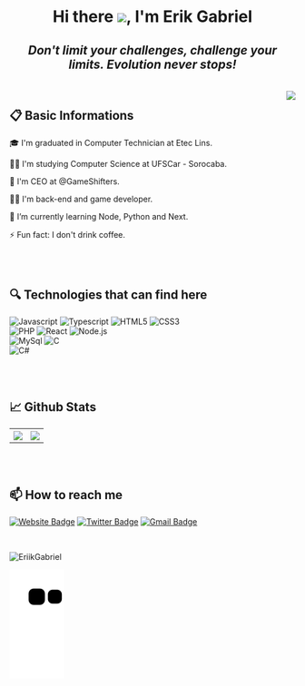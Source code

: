 <!-- BEGIN -->

<h1 align="center">Hi there <img src="https://raw.githubusercontent.com/kaueMarques/kaueMarques/master/hi.gif" width="30px">, I'm Erik Gabriel</h1>
<h2 align="center"><i>Don't limit your challenges, challenge your limits. Evolution never stops!</i></h2>

<br>

<img align="right" height="590em" src="https://raw.githubusercontent.com/gist/EriikGabriel/1a44dd57dbba2eb9061a2d8b01513d5b/raw/126c63a0966e310c7c4947db67f440ff426aa8f4/github-card.svg" />


## **📋 Basic Informations** </br>
🎓 I'm graduated in Computer Technician at Etec Lins. </br>

👨‍🎓 I'm studying Computer Science at UFSCar - Sorocaba. </br>

💼 I'm CEO at @GameShifters. </br>

👨‍💻 I'm back-end and game developer. </br>

📖 I’m currently learning Node, Python and Next. </br>

⚡ Fun fact: I don't drink coffee. </br>

<br><br>

## **🔍 Technologies that can find here**
<p align="left">
  <img src="https://img.shields.io/badge/Javascript-EAC80B?style=for-the-badge&logo=javascript&logoColor=black" alt="Javascript">
  <img src="https://img.shields.io/badge/Typescript-1E4174?style=for-the-badge&logo=typescript&logoColor=white" alt="Typescript"> 
  <img src="https://img.shields.io/badge/HTML5-E34F26?style=for-the-badge&logo=html5&logoColor=white" alt="HTML5"> 
  <img src="https://img.shields.io/badge/CSS3-1572B6?style=for-the-badge&logo=css3&logoColor=white" alt="CSS3"> <br>
  <img src="https://img.shields.io/badge/PHP-758BFD?style=for-the-badge&logo=php&logoColor=white" alt="PHP"> 
  <img src="https://img.shields.io/badge/React-20232A?style=for-the-badge&logo=react&logoColor=61DAFB" alt="React">
  <img src="https://img.shields.io/badge/Node.js-43853D?style=for-the-badge&logo=node.js&logoColor=white" alt="Node.js"> <br>
  <img src="https://img.shields.io/badge/MySql-2246FC?style=for-the-badge&logo=mysql&logoColor=white" alt="MySql">
  <img src="https://img.shields.io/badge/C-0179C3?style=for-the-badge&logo=c&logoColor=white" alt="C"> <br>
  <img src="https://img.shields.io/badge/CSharp-461A75?style=for-the-badge&logo=csharp&logoColor=white" alt="C#">
</p>

<br><br>

## **📈 Github Stats**
<center>
  <table>
      <tr>
        <td>
          <img height="180em" align="center" src="https://github-readme-stats.vercel.app/api/top-langs/?username=EriikGabriel&hide=html&layout=compact&theme=radical" />
        </td>
        <td>
          <img height="180em" align="center" src="https://github-readme-stats.vercel.app/api?username=EriikGabriel&theme=radical&show_icons=true"/>
        </td>
     </tr>
  </table>
</center>

<br><br>

## **📫 How to reach me**

[![Website Badge](https://img.shields.io/badge/-erikgabriel.vercel.app-0f3d8c?style=flat-square&labelColor=0f3d8c&logoColor=white&link=https://erikgabriel.vercel.app)](https://erikgabriel.vercel.app)
[![Twitter Badge](https://img.shields.io/badge/-@AqueleEriko-0f3d8c?style=flat-square&labelColor=0f3d8c&logo=twitter&logoColor=white&link=https://twitter.com/AqueleEriko)](https://twitter.com/AqueleEriko)
[![Gmail Badge](https://img.shields.io/badge/-erikgabriel.work@gmail.com-0f3d8c?style=flat-square&logo=Gmail&logoColor=white&link=mailto:erikgabriel.work@gmail.com)](mailto:erikgabriel.work@gmail.com)

<br>

<p align="left"> <img src="https://komarev.com/ghpvc/?username=EriikGabriel" alt="EriikGabriel" /> </p>

![Snake animation](https://github.com/EriikGabriel/EriikGabriel/blob/output/github-contribution-grid-snake.svg)

<!-- END-->
